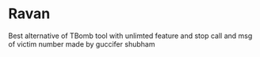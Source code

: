 # Ravan
Best alternative of TBomb tool with unlimted feature and stop call and msg of victim number made by guccifer shubham
